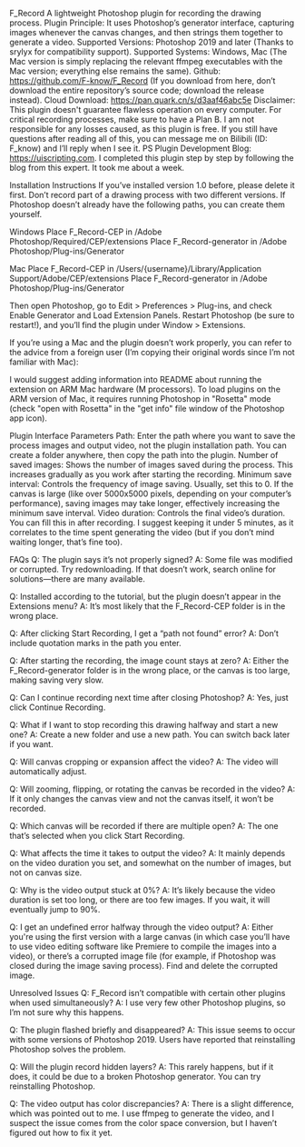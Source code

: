 F_Record
A lightweight Photoshop plugin for recording the drawing process.
Plugin Principle: It uses Photoshop’s generator interface, capturing images whenever the canvas changes, and then strings them together to generate a video.
Supported Versions: Photoshop 2019 and later (Thanks to srylyx for compatibility support).
Supported Systems: Windows, Mac (The Mac version is simply replacing the relevant ffmpeg executables with the Mac version; everything else remains the same).
Github: https://github.com/F-know/F_Record (If you download from here, don’t download the entire repository’s source code; download the release instead).
Cloud Download: https://pan.quark.cn/s/d3aaf46abc5e
Disclaimer: This plugin doesn't guarantee flawless operation on every computer. For critical recording processes, make sure to have a Plan B. I am not responsible for any losses caused, as this plugin is free. If you still have questions after reading all of this, you can message me on Bilibili (ID: F_know) and I’ll reply when I see it.
PS Plugin Development Blog: https://uiscripting.com. I completed this plugin step by step by following the blog from this expert. It took me about a week.

Installation Instructions
If you’ve installed version 1.0 before, please delete it first. Don’t record part of a drawing process with two different versions.
If Photoshop doesn’t already have the following paths, you can create them yourself.

Windows
Place F_Record-CEP in /Adobe Photoshop/Required/CEP/extensions
Place F_Record-generator in /Adobe Photoshop/Plug-ins/Generator

Mac
Place F_Record-CEP in /Users/{username}/Library/Application Support/Adobe/CEP/extensions
Place F_Record-generator in /Adobe Photoshop/Plug-ins/Generator

Then open Photoshop, go to Edit > Preferences > Plug-ins, and check Enable Generator and Load Extension Panels. Restart Photoshop (be sure to restart!), and you’ll find the plugin under Window > Extensions.

If you’re using a Mac and the plugin doesn’t work properly, you can refer to the advice from a foreign user (I’m copying their original words since I’m not familiar with Mac):

I would suggest adding information into README about running the extension on ARM Mac hardware (M processors). To load plugins on the ARM version of Mac, it requires running Photoshop in "Rosetta" mode (check "open with Rosetta" in the "get info" file window of the Photoshop app icon).

Plugin Interface Parameters
Path: Enter the path where you want to save the process images and output video, not the plugin installation path. You can create a folder anywhere, then copy the path into the plugin.
Number of saved images: Shows the number of images saved during the process. This increases gradually as you work after starting the recording.
Minimum save interval: Controls the frequency of image saving. Usually, set this to 0. If the canvas is large (like over 5000x5000 pixels, depending on your computer’s performance), saving images may take longer, effectively increasing the minimum save interval.
Video duration: Controls the final video’s duration. You can fill this in after recording. I suggest keeping it under 5 minutes, as it correlates to the time spent generating the video (but if you don’t mind waiting longer, that’s fine too).

FAQs
Q: The plugin says it’s not properly signed?
A: Some file was modified or corrupted. Try redownloading. If that doesn’t work, search online for solutions—there are many available.

Q: Installed according to the tutorial, but the plugin doesn’t appear in the Extensions menu?
A: It’s most likely that the F_Record-CEP folder is in the wrong place.

Q: After clicking Start Recording, I get a “path not found” error?
A: Don’t include quotation marks in the path you enter.

Q: After starting the recording, the image count stays at zero?
A: Either the F_Record-generator folder is in the wrong place, or the canvas is too large, making saving very slow.

Q: Can I continue recording next time after closing Photoshop?
A: Yes, just click Continue Recording.

Q: What if I want to stop recording this drawing halfway and start a new one?
A: Create a new folder and use a new path. You can switch back later if you want.

Q: Will canvas cropping or expansion affect the video?
A: The video will automatically adjust.

Q: Will zooming, flipping, or rotating the canvas be recorded in the video?
A: If it only changes the canvas view and not the canvas itself, it won’t be recorded.

Q: Which canvas will be recorded if there are multiple open?
A: The one that’s selected when you click Start Recording.

Q: What affects the time it takes to output the video?
A: It mainly depends on the video duration you set, and somewhat on the number of images, but not on canvas size.

Q: Why is the video output stuck at 0%?
A: It’s likely because the video duration is set too long, or there are too few images. If you wait, it will eventually jump to 90%.

Q: I get an undefined error halfway through the video output?
A: Either you're using the first version with a large canvas (in which case you’ll have to use video editing software like Premiere to compile the images into a video), or there’s a corrupted image file (for example, if Photoshop was closed during the image saving process). Find and delete the corrupted image.

Unresolved Issues
Q: F_Record isn’t compatible with certain other plugins when used simultaneously?
A: I use very few other Photoshop plugins, so I’m not sure why this happens.

Q: The plugin flashed briefly and disappeared?
A: This issue seems to occur with some versions of Photoshop 2019. Users have reported that reinstalling Photoshop solves the problem.

Q: Will the plugin record hidden layers?
A: This rarely happens, but if it does, it could be due to a broken Photoshop generator. You can try reinstalling Photoshop.

Q: The video output has color discrepancies?
A: There is a slight difference, which was pointed out to me. I use ffmpeg to generate the video, and I suspect the issue comes from the color space conversion, but I haven’t figured out how to fix it yet.


